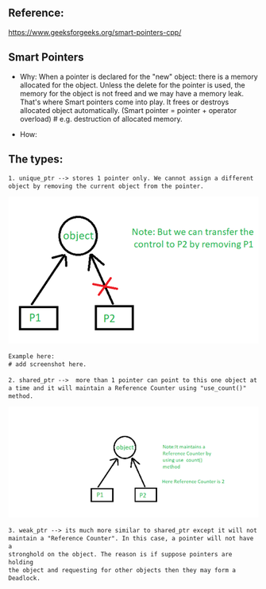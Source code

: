 ## Reference:
   https://www.geeksforgeeks.org/smart-pointers-cpp/

## Smart Pointers
   * Why: When a pointer is declared for the "new" object:
     there is a memory allocated for the object. Unless the
     delete for the pointer is used, the memory for the object
     is not freed and we may have a memory leak. That's where Smart
     pointers come into play. It frees or destroys allocated object
     automatically.
     (Smart pointer = pointer + operator overload) #
     e.g. destruction of allocated memory.

   * How:

## The types:
    1. unique_ptr --> stores 1 pointer only. We cannot assign a different object by removing the current object from the pointer.

  ![unique_ptr](uniquePtr.png)

    Example here:
    # add screenshot here.

    2. shared_ptr -->  more than 1 pointer can point to this one object at
    a time and it will maintain a Reference Counter using "use_count()" method.

  ![shared_ptr](shared_ptr.png)

    3. weak_ptr --> its much more similar to shared_ptr except it will not
    maintain a "Reference Counter". In this case, a pointer will not have a
    stronghold on the object. The reason is if suppose pointers are holding
    the object and requesting for other objects then they may form a Deadlock.
